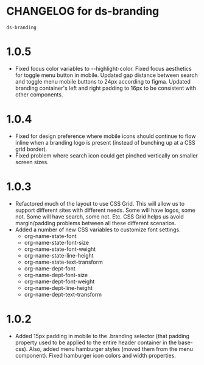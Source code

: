 # CHANGELOG for ds-branding
`ds-branding`


# 1.0.5
* Fixed focus color variables to --highlight-color. Fixed focus aesthetics for toggle menu button in mobile. Updated gap distance between search and toggle menu mobile buttons to 24px according to figma. Updated branding container's left and right padding to 16px to be consistent with other components.
# 1.0.4
* Fixed for design preference where mobile icons should continue to flow inline when a branding logo is present (instead of bunching up at a CSS grid border).
* Fixed problem where search icon could get pinched vertically on smaller screen sizes.
# 1.0.3
* Refactored much of the layout to use CSS Grid. This will allow us to support different sites with different needs. Some will have logos, some not. Some will have search, some not. Etc. CSS Grid helps us avoid margin/padding problems between all these different scenarios.
* Added a number of new CSS variables to customize font settings.
    * org-name-state-font
    * org-name-state-font-size
    * org-name-state-font-weight
    * org-name-state-line-height
    * org-name-state-text-transform
    * org-name-dept-font
    * org-name-dept-font-size
    * org-name-dept-font-weight
    * org-name-dept-line-height
    * org-name-dept-text-transform
# 1.0.2
* Added 15px padding in mobile to the .branding selector (that padding property used to be applied to the entire header container in the base-css). Also, added menu hamburger styles (moved them from the menu component). Fixed hamburger icon colors and width properties.


